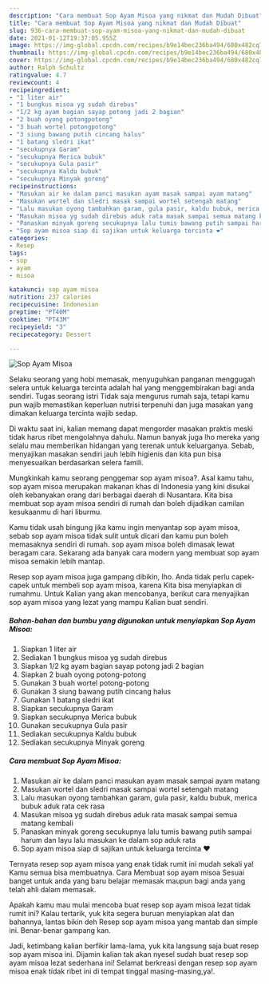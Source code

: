 ```yaml
---
description: "Cara membuat Sop Ayam Misoa yang nikmat dan Mudah Dibuat"
title: "Cara membuat Sop Ayam Misoa yang nikmat dan Mudah Dibuat"
slug: 936-cara-membuat-sop-ayam-misoa-yang-nikmat-dan-mudah-dibuat
date: 2021-01-12T19:37:05.955Z
image: https://img-global.cpcdn.com/recipes/b9e14bec236ba494/680x482cq70/sop-ayam-misoa-foto-resep-utama.jpg
thumbnail: https://img-global.cpcdn.com/recipes/b9e14bec236ba494/680x482cq70/sop-ayam-misoa-foto-resep-utama.jpg
cover: https://img-global.cpcdn.com/recipes/b9e14bec236ba494/680x482cq70/sop-ayam-misoa-foto-resep-utama.jpg
author: Ralph Schultz
ratingvalue: 4.7
reviewcount: 4
recipeingredient:
- "1 liter air"
- "1 bungkus misoa yg sudah direbus"
- "1/2 kg ayam bagian sayap potong jadi 2 bagian"
- "2 buah oyong potongpotong"
- "3 buah wortel potongpotong"
- "3 siung bawang putih cincang halus"
- "1 batang sledri ikat"
- "secukupnya Garam"
- "secukupnya Merica bubuk"
- "secukupnya Gula pasir"
- "secukupnya Kaldu bubuk"
- "secukupnya Minyak goreng"
recipeinstructions:
- "Masukan air ke dalam panci masukan ayam masak sampai ayam matang"
- "Masukan wortel dan sledri masak sampai wortel setengah matang"
- "Lalu masukan oyong tambahkan garam, gula pasir, kaldu bubuk, merica bubuk aduk rata cek rasa"
- "Masukan misoa yg sudah direbus aduk rata masak sampai semua matang kembali"
- "Panaskan minyak goreng secukupnya lalu tumis bawang putih sampai harum dan layu lalu masukan ke dalam sop aduk rata"
- "Sop ayam misoa siap di sajikan untuk keluarga tercinta ❤"
categories:
- Resep
tags:
- sop
- ayam
- misoa

katakunci: sop ayam misoa 
nutrition: 237 calories
recipecuisine: Indonesian
preptime: "PT40M"
cooktime: "PT43M"
recipeyield: "3"
recipecategory: Dessert

---
```



![Sop Ayam Misoa](https://img-global.cpcdn.com/recipes/b9e14bec236ba494/680x482cq70/sop-ayam-misoa-foto-resep-utama.jpg)

Selaku seorang yang hobi memasak, menyuguhkan panganan menggugah selera untuk keluarga tercinta adalah hal yang menggembirakan bagi anda sendiri. Tugas seorang istri Tidak saja mengurus rumah saja, tetapi kamu pun wajib memastikan keperluan nutrisi terpenuhi dan juga masakan yang dimakan keluarga tercinta wajib sedap.

Di waktu  saat ini, kalian memang dapat mengorder masakan praktis meski tidak harus ribet mengolahnya dahulu. Namun banyak juga lho mereka yang selalu mau memberikan hidangan yang terenak untuk keluarganya. Sebab, menyajikan masakan sendiri jauh lebih higienis dan kita pun bisa menyesuaikan berdasarkan selera famili. 



Mungkinkah kamu seorang penggemar sop ayam misoa?. Asal kamu tahu, sop ayam misoa merupakan makanan khas di Indonesia yang kini disukai oleh kebanyakan orang dari berbagai daerah di Nusantara. Kita bisa membuat sop ayam misoa sendiri di rumah dan boleh dijadikan camilan kesukaanmu di hari liburmu.

Kamu tidak usah bingung jika kamu ingin menyantap sop ayam misoa, sebab sop ayam misoa tidak sulit untuk dicari dan kamu pun boleh memasaknya sendiri di rumah. sop ayam misoa boleh dimasak lewat beragam cara. Sekarang ada banyak cara modern yang membuat sop ayam misoa semakin lebih mantap.

Resep sop ayam misoa juga gampang dibikin, lho. Anda tidak perlu capek-capek untuk membeli sop ayam misoa, karena Kita bisa menyiapkan di rumahmu. Untuk Kalian yang akan mencobanya, berikut cara menyajikan sop ayam misoa yang lezat yang mampu Kalian buat sendiri.

<!--inarticleads1-->

##### Bahan-bahan dan bumbu yang digunakan untuk menyiapkan Sop Ayam Misoa:

1. Siapkan 1 liter air
1. Sediakan 1 bungkus misoa yg sudah direbus
1. Siapkan 1/2 kg ayam bagian sayap potong jadi 2 bagian
1. Siapkan 2 buah oyong potong-potong
1. Gunakan 3 buah wortel potong-potong
1. Gunakan 3 siung bawang putih cincang halus
1. Gunakan 1 batang sledri ikat
1. Siapkan secukupnya Garam
1. Siapkan secukupnya Merica bubuk
1. Gunakan secukupnya Gula pasir
1. Sediakan secukupnya Kaldu bubuk
1. Sediakan secukupnya Minyak goreng




<!--inarticleads2-->

##### Cara membuat Sop Ayam Misoa:

1. Masukan air ke dalam panci masukan ayam masak sampai ayam matang
1. Masukan wortel dan sledri masak sampai wortel setengah matang
1. Lalu masukan oyong tambahkan garam, gula pasir, kaldu bubuk, merica bubuk aduk rata cek rasa
1. Masukan misoa yg sudah direbus aduk rata masak sampai semua matang kembali
1. Panaskan minyak goreng secukupnya lalu tumis bawang putih sampai harum dan layu lalu masukan ke dalam sop aduk rata
1. Sop ayam misoa siap di sajikan untuk keluarga tercinta ❤




Ternyata resep sop ayam misoa yang enak tidak rumit ini mudah sekali ya! Kamu semua bisa membuatnya. Cara Membuat sop ayam misoa Sesuai banget untuk anda yang baru belajar memasak maupun bagi anda yang telah ahli dalam memasak.

Apakah kamu mau mulai mencoba buat resep sop ayam misoa lezat tidak rumit ini? Kalau tertarik, yuk kita segera buruan menyiapkan alat dan bahannya, lantas bikin deh Resep sop ayam misoa yang mantab dan simple ini. Benar-benar gampang kan. 

Jadi, ketimbang kalian berfikir lama-lama, yuk kita langsung saja buat resep sop ayam misoa ini. Dijamin kalian tak akan nyesel sudah buat resep sop ayam misoa lezat sederhana ini! Selamat berkreasi dengan resep sop ayam misoa enak tidak ribet ini di tempat tinggal masing-masing,ya!.

